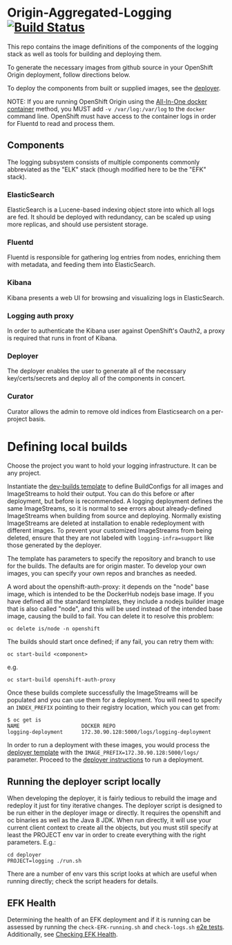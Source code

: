 # Origin-Aggregated-Logging [![Build Status](https://travis-ci.org/openshift/origin-aggregated-logging.svg?branch=master)](https://travis-ci.org/openshift/origin-aggregated-logging)

This repo contains the image definitions of the components of the logging
stack as well as tools for building and deploying them.

To generate the necessary images from github source in your OpenShift
Origin deployment, follow directions below.

To deploy the components from built or supplied images, see the
[deployer](./deployer).

NOTE: If you are running OpenShift Origin using the
[All-In-One docker container](https://docs.openshift.org/latest/getting_started/administrators.html#running-in-a-docker-container)
method, you MUST add `-v /var/log:/var/log` to the `docker` command line.
OpenShift must have access to the container logs in order for Fluentd to read
and process them.

## Components

The logging subsystem consists of multiple components commonly abbreviated
as the "ELK" stack (though modified here to be the "EFK" stack).

### ElasticSearch

ElasticSearch is a Lucene-based indexing object store into which all logs
are fed. It should be deployed with redundancy, can be scaled up using
more replicas, and should use persistent storage.

### Fluentd

Fluentd is responsible for gathering log entries from nodes, enriching
them with metadata, and feeding them into ElasticSearch.

### Kibana

Kibana presents a web UI for browsing and visualizing logs in ElasticSearch.

### Logging auth proxy

In order to authenticate the Kibana user against OpenShift's Oauth2, a
proxy is required that runs in front of Kibana.

### Deployer

The deployer enables the user to generate all of the necessary
key/certs/secrets and deploy all of the components in concert.

### Curator

Curator allows the admin to remove old indices from Elasticsearch on a per-project
basis.

# Defining local builds

Choose the project you want to hold your logging infrastructure. It can be
any project.

Instantiate the [dev-builds template](hack/templates/dev-builds.yaml)
to define BuildConfigs for all images and ImageStreams to hold their
output. You can do this before or after deployment, but before is
recommended. A logging deployment defines the same ImageStreams, so it
is normal to see errors about already-defined ImageStreams when building
from source and deploying. Normally existing ImageStreams are deleted
at installation to enable redeployment with different images. To prevent
your customized ImageStreams from being deleted, ensure that they are not
labeled with `logging-infra=support` like those generated by the deployer.

The template has parameters to specify the repository and branch to use
for the builds. The defaults are for origin master. To develop your own
images, you can specify your own repos and branches as needed.

A word about the openshift-auth-proxy: it depends on the "node" base
image, which is intended to be the DockerHub nodejs base image. If you
have defined all the standard templates, they include a nodejs builder image
that is also called "node", and this will be used instead of the intended
base image, causing the build to fail. You can delete it to resolve this
problem:

    oc delete is/node -n openshift

The builds should start once defined; if any fail, you can retry them with:

    oc start-build <component>

e.g.

    oc start-build openshift-auth-proxy

Once these builds complete successfully the ImageStreams will be
populated and you can use them for a deployment. You will need to
specify an `INDEX_PREFIX` pointing to their registry location, which
you can get from:

    $ oc get is
    NAME                    DOCKER REPO
    logging-deployment      172.30.90.128:5000/logs/logging-deployment

In order to run a deployment with these images, you would process the
[deployer template](deployer/deployer.yaml) with the
`IMAGE_PREFIX=172.30.90.128:5000/logs/` parameter. Proceed to the
[deployer instructions](./deployer) to run a deployment.

## Running the deployer script locally

When developing the deployer, it is fairly tedious to rebuild the image
and redeploy it just for tiny iterative changes.  The deployer script
is designed to be run either in the deployer image or directly. It
requires the openshift and oc binaries as well as the Java 8 JDK. When
run directly, it will use your current client context to create all
the objects, but you must still specify at least the PROJECT env var in
order to create everything with the right parameters. E.g.:

    cd deployer
    PROJECT=logging ./run.sh

There are a number of env vars this script looks at which are useful
when running directly; check the script headers for details.

## EFK Health

Determining the health of an EFK deployment and if it is running can be assessed
by running the `check-EFK-running.sh` and `check-logs.sh` [e2e tests](hack/testing/).
Additionally, see [Checking EFK Health](deployer/README.md#checking-efk-health).

